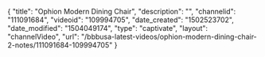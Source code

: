 {
    "title": "Ophion Modern Dining Chair",
    "description": "",
    "channelid": "111091684",
    "videoid": "109994705",
    "date_created": "1502523702",
    "date_modified": "1504049174",
    "type": "captivate",
    "layout": "channelVideo",
    "url": "\/bbbusa-latest-videos\/ophion-modern-dining-chair-2-notes\/111091684-109994705"
}